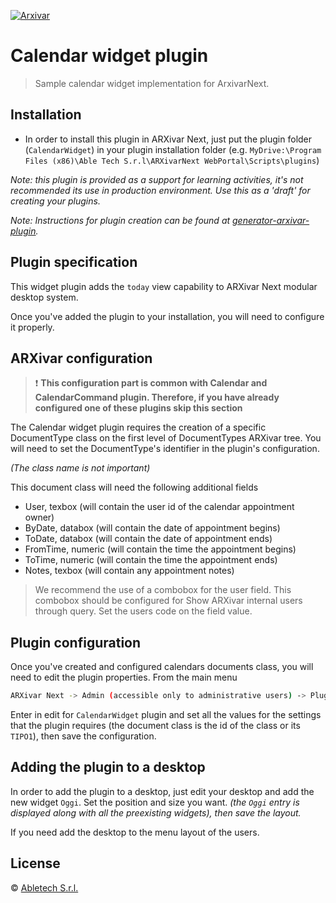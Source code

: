 [![Arxivar](http://www.arxivar.it/download/resources/loghi/Logo-ARXivar_orizzontale-nero.png)](http://www.arxivar.it/)

# Calendar widget plugin

> Sample calendar widget implementation for ArxivarNext.

## Installation

* In order to install this plugin in ARXivar Next, just put the plugin folder (`CalendarWidget`) in your plugin installation folder (e.g. `MyDrive:\Program Files (x86)\Able Tech S.r.l\ARXivarNext WebPortal\Scripts\plugins`)

_Note: this plugin is provided as a support for learning activities, it's not recommended its use in production environment. Use this as a 'draft' for creating your plugins._

_Note: Instructions for plugin creation can be found at [generator-arxivar-plugin](https://github.com/Arxivar/PluginGenerator/blob/master/README.md)._

## Plugin specification

This widget plugin adds the `today` view capability to ARXivar Next modular desktop system.

Once you've added the plugin to your installation, you will need to configure it properly.

## ARXivar configuration

> :exclamation: **This configuration part is common with Calendar and CalendarCommand plugin. Therefore, if you have already configured one of these plugins skip this section**


The Calendar widget plugin requires the creation of a specific DocumentType class on the first level of DocumentTypes ARXivar tree. You will need to set the DocumentType's identifier in the plugin's configuration.

_(The class name is not important)_

This document class will need the following additional fields

  - User, texbox (will contain the user id of the calendar appointment owner)
  - ByDate, databox (will contain the date of appointment begins)
  - ToDate, databox (will contain the date of appointment ends)
  - FromTime, numeric (will contain the time the appointment begins)
  - ToTime, numeric (will contain the time the appointment ends)
  - Notes, texbox (will contain any appointment notes)

> We recommend the use of a combobox for the user field. This combobox should be configured for
Show ARXivar internal users through query.
Set the users code on the field value.

## Plugin configuration

Once you've created and configured calendars documents class, you will need to edit the plugin properties.
From the main menu 
```sh
ARXivar Next -> Admin (accessible only to administrative users) -> Plugins manager
```

Enter in edit for `CalendarWidget` plugin and set all the values for the settings that the plugin requires (the document class is the id of the class or its `TIPO1`), then save the configuration.

## Adding the plugin to a desktop

In order to add the plugin to a desktop, just edit your desktop and add the new widget `Oggi`. Set the position and size you want. 
_(the `Oggi` entry is displayed along with all the preexisting widgets), then save the layout._

If you need add the desktop to the menu layout of the users.

## License

 © [Abletech S.r.l.](http://www.arxivar.it/)


